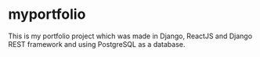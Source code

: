 # myportfolio

This is my portfolio project which was made in Django, ReactJS and Django REST framework and using PostgreSQL as a database.
